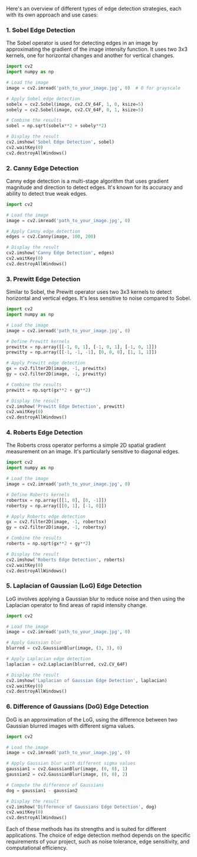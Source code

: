 Here's an overview of different types of edge detection strategies, each with its own approach and use cases:

### 1. **Sobel Edge Detection**
The Sobel operator is used for detecting edges in an image by approximating the gradient of the image intensity function. It uses two 3x3 kernels, one for horizontal changes and another for vertical changes.

```python
import cv2
import numpy as np

# Load the image
image = cv2.imread('path_to_your_image.jpg', 0)  # 0 for grayscale

# Apply Sobel edge detection
sobelx = cv2.Sobel(image, cv2.CV_64F, 1, 0, ksize=5)
sobely = cv2.Sobel(image, cv2.CV_64F, 0, 1, ksize=5)

# Combine the results
sobel = np.sqrt(sobelx**2 + sobely**2)

# Display the result
cv2.imshow('Sobel Edge Detection', sobel)
cv2.waitKey(0)
cv2.destroyAllWindows()
```

### 2. **Canny Edge Detection**
Canny edge detection is a multi-stage algorithm that uses gradient magnitude and direction to detect edges. It's known for its accuracy and ability to detect true weak edges.

```python
import cv2

# Load the image
image = cv2.imread('path_to_your_image.jpg', 0)

# Apply Canny edge detection
edges = cv2.Canny(image, 100, 200)

# Display the result
cv2.imshow('Canny Edge Detection', edges)
cv2.waitKey(0)
cv2.destroyAllWindows()
```

### 3. **Prewitt Edge Detection**
Similar to Sobel, the Prewitt operator uses two 3x3 kernels to detect horizontal and vertical edges. It's less sensitive to noise compared to Sobel.

```python
import cv2
import numpy as np

# Load the image
image = cv2.imread('path_to_your_image.jpg', 0)

# Define Prewitt kernels
prewittx = np.array([[-1, 0, 1], [-1, 0, 1], [-1, 0, 1]])
prewitty = np.array([[-1, -1, -1], [0, 0, 0], [1, 1, 1]])

# Apply Prewitt edge detection
gx = cv2.filter2D(image, -1, prewittx)
gy = cv2.filter2D(image, -1, prewitty)

# Combine the results
prewitt = np.sqrt(gx**2 + gy**2)

# Display the result
cv2.imshow('Prewitt Edge Detection', prewitt)
cv2.waitKey(0)
cv2.destroyAllWindows()
```

### 4. **Roberts Edge Detection**
The Roberts cross operator performs a simple 2D spatial gradient measurement on an image. It's particularly sensitive to diagonal edges.

```python
import cv2
import numpy as np

# Load the image
image = cv2.imread('path_to_your_image.jpg', 0)

# Define Roberts kernels
robertsx = np.array([[1, 0], [0, -1]])
robertsy = np.array([[0, 1], [-1, 0]])

# Apply Roberts edge detection
gx = cv2.filter2D(image, -1, robertsx)
gy = cv2.filter2D(image, -1, robertsy)

# Combine the results
roberts = np.sqrt(gx**2 + gy**2)

# Display the result
cv2.imshow('Roberts Edge Detection', roberts)
cv2.waitKey(0)
cv2.destroyAllWindows()
```

### 5. **Laplacian of Gaussian (LoG) Edge Detection**
LoG involves applying a Gaussian blur to reduce noise and then using the Laplacian operator to find areas of rapid intensity change.

```python
import cv2

# Load the image
image = cv2.imread('path_to_your_image.jpg', 0)

# Apply Gaussian blur
blurred = cv2.GaussianBlur(image, (3, 3), 0)

# Apply Laplacian edge detection
laplacian = cv2.Laplacian(blurred, cv2.CV_64F)

# Display the result
cv2.imshow('Laplacian of Gaussian Edge Detection', laplacian)
cv2.waitKey(0)
cv2.destroyAllWindows()
```

### 6. **Difference of Gaussians (DoG) Edge Detection**
DoG is an approximation of the LoG, using the difference between two Gaussian blurred images with different sigma values.

```python
import cv2

# Load the image
image = cv2.imread('path_to_your_image.jpg', 0)

# Apply Gaussian blur with different sigma values
gaussian1 = cv2.GaussianBlur(image, (0, 0), 1)
gaussian2 = cv2.GaussianBlur(image, (0, 0), 2)

# Compute the difference of Gaussians
dog = gaussian1 - gaussian2

# Display the result
cv2.imshow('Difference of Gaussians Edge Detection', dog)
cv2.waitKey(0)
cv2.destroyAllWindows()
```

Each of these methods has its strengths and is suited for different applications. The choice of edge detection method depends on the specific requirements of your project, such as noise tolerance, edge sensitivity, and computational efficiency.

